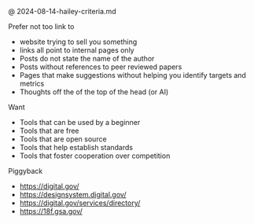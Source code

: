@ 2024-08-14-hailey-criteria.md

Prefer not too link to

* website trying to sell you something
* links all point to internal pages only
* Posts do not state the name of the author
* Posts without references to peer reviewed papers
* Pages that make suggestions without helping you identify targets and metrics
* Thoughts off the of the top of the head (or AI)

Want

* Tools that can be used by a beginner
* Tools that are free
* Tools that are open source
* Tools that help establish standards
* Tools that foster cooperation over competition

Piggyback

* https://digital.gov/
* https://designsystem.digital.gov/
* https://digital.gov/services/directory/
* https://18f.gsa.gov/